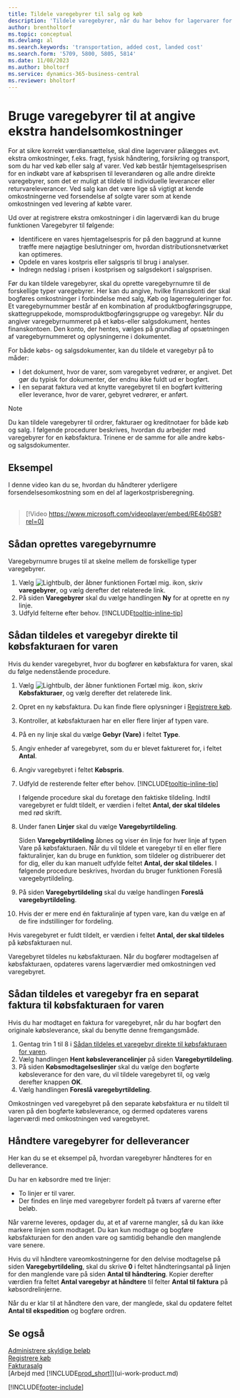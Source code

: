 ```yaml
---
title: Tildele varegebyrer til salg og køb
description: 'Tildele varegebyrer, når du har behov for lagervarer for at overtage omkostninger, f. eks. fragt og fysisk håndtering.'
author: brentholtorf
ms.topic: conceptual
ms.devlang: al
ms.search.keywords: 'transportation, added cost, landed cost'
ms.search.form: '5709, 5800, 5805, 5814'
ms.date: 11/08/2023
ms.author: bholtorf
ms.service: dynamics-365-business-central
ms.reviewer: bholtorf
---
```

# Bruge varegebyrer til at angive ekstra handelsomkostninger

For at sikre korrekt værdiansættelse, skal dine lagervarer pålægges evt. ekstra omkostninger, f.eks. fragt, fysisk håndtering, forsikring og transport, som du har ved køb eller salg af varer. Ved køb består hjemtagelsesprisen for en indkøbt vare af købsprisen til leverandøren og alle andre direkte varegebyrer, som det er muligt at tildele til individuelle leverancer eller returvareleverancer. Ved salg kan det være lige så vigtigt at kende omkostningerne ved forsendelse af solgte varer som at kende omkostningen ved levering af købte varer.

Ud over at registrere ekstra omkostninger i din lagerværdi kan du bruge funktionen Varegebyrer til følgende:

* Identificere en vares hjemtagelsespris for på den baggrund at kunne træffe mere nøjagtige beslutninger om, hvordan distributionsnetværket kan optimeres.
* Opdele en vares kostpris eller salgspris til brug i analyser.
* Indregn nedslag i prisen i kostprisen og salgsdekort i salgsprisen.

Før du kan tildele varegebyrer, skal du oprette varegebyrnumre til de forskellige typer varegebyrer. Her kan du angive, hvilke finanskonti der skal bogføres omkostninger i forbindelse med salg, Køb og lagerreguleringer for. Et varegebyrnummer består af en kombination af produktbogføringsgruppe, skattegruppekode, momsproduktbogføringsgruppe og varegebyr. Når du angiver varegebyrnummeret på et købs-eller salgsdokument, hentes finanskontoen. Den konto, der hentes, vælges på grundlag af opsætningen af varegebyrnummeret og oplysningerne i dokumentet.

For både købs- og salgsdokumenter, kan du tildele et varegebyr på to måder:

* I det dokument, hvor de varer, som varegebyret vedrører, er angivet. Det gør du typisk for dokumenter, der endnu ikke fuldt ud er bogført.
* I en separat faktura ved at knytte varegebyret til en bogført kvittering eller leverance, hvor de varer, gebyret vedrører, er anført.

> [!NOTE]  
> Du kan tildele varegebyrer til ordrer, fakturaer og kreditnotaer for både køb og salg. I følgende procedurer beskrives, hvordan du arbejder med varegebyrer for en købsfaktura. Trinene er de samme for alle andre købs- og salgsdokumenter.

## Eksempel

I denne video kan du se, hvordan du håndterer yderligere forsendelsesomkostning som en del af lagerkostprisberegning.
<br><br>  
> [!Video https://www.microsoft.com/videoplayer/embed/RE4b0SB?rel=0]

## Sådan oprettes varegebyrnumre

Varegebyrnumre bruges til at skelne mellem de forskellige typer varegebyrer.

1. Vælg ![Lightbulb, der åbner funktionen Fortæl mig.](media/ui-search/search_small.png "Fortæl mig, hvad du vil foretage dig") ikon, skriv **varegebyrer**, og vælg derefter det relaterede link.
2. På siden **Varegebyrer** skal du vælge handlingen **Ny** for at oprette en ny linje.
3. Udfyld felterne efter behov. [!INCLUDE[tooltip-inline-tip](includes/tooltip-inline-tip_md.md)]

## Sådan tildeles et varegebyr direkte til købsfakturaen for varen

Hvis du kender varegebyret, hvor du bogfører en købsfaktura for varen, skal du følge nedenstående procedure.

1. Vælg ![Lightbulb, der åbner funktionen Fortæl mig.](media/ui-search/search_small.png "Fortæl mig, hvad du vil foretage dig") ikon, skriv **Købsfakturaer**, og vælg derefter det relaterede link.
2. Opret en ny købsfaktura. Du kan finde flere oplysninger i [Registrere køb](purchasing-how-record-purchases.md).
3. Kontroller, at købsfakturaen har en eller flere linjer af typen vare.
4. På en ny linje skal du vælge **Gebyr (Vare)** i feltet **Type**.
5. Angiv enheder af varegebyret, som du er blevet faktureret for, i feltet **Antal**.
6. Angiv varegebyret i feltet **Købspris**.
7. Udfyld de resterende felter efter behov. [!INCLUDE[tooltip-inline-tip](includes/tooltip-inline-tip_md.md)]

    I følgende procedure skal du foretage den faktiske tildeling. Indtil varegebyret er fuldt tildelt, er værdien i feltet **Antal, der skal tildeles** med rød skrift.
8. Under fanen **Linjer** skal du vælge **Varegebyrtildeling**.

    Siden **Varegebyrtildeling** åbnes og viser én linje for hver linje af typen Vare på købsfakturaen. Når du vil tildele et varegebyr til en eller flere fakturalinjer, kan du bruge en funktion, som tildeler og distribuerer det for dig, eller du kan manuelt udfylde feltet **Antal, der skal tildeles**. I følgende procedure beskrives, hvordan du bruger funktionen Foreslå varegebyrtildeling.

9. På siden **Varegebyrtildeling** skal du vælge handlingen **Foreslå varegebyrtildeling**.
10. Hvis der er mere end én fakturalinje af typen vare, kan du vælge en af de fire indstillinger for fordeling.  

Hvis varegebyret er fuldt tildelt, er værdien i feltet **Antal, der skal tildeles** på købsfakturaen nul.

Varegebyret tildeles nu købsfakturaen. Når du bogfører modtagelsen af købsfakturaen, opdateres varens lagerværdier med omkostningen ved varegebyret.  

## Sådan tildeles et varegebyr fra en separat faktura til købsfakturaen for varen

Hvis du har modtaget en faktura for varegebyret, når du har bogført den originale købsleverance, skal du benytte denne fremgangsmåde.

1. Gentag trin 1 til 8 i [Sådan tildeles et varegebyr direkte til købsfakturaen for varen](payables-how-assign-item-charges.md#to-assign-an-item-charge-directly-to-the-purchase-invoice-for-the-item).
2. Vælg handlingen **Hent købsleverancelinjer** på siden **Varegebyrtildeling**.
3. På siden **Købsmodtagelseslinjer** skal du vælge den bogførte købsleverance for den vare, du vil tildele varegebyret til, og vælg derefter knappen **OK**.
4. Vælg handlingen **Foreslå varegebyrtildeling**.

Omkostningen ved varegebyret på den separate købsfaktura er nu tildelt til varen på den bogførte købsleverance, og dermed opdateres varens lagerværdi med omkostningen ved varegebyret.

## Håndtere varegebyrer for delleverancer

Her kan du se et eksempel på, hvordan varegebyrer håndteres for en delleverance.

Du har en købsordre med tre linjer:

* To linjer er til varer.
* Der findes en linje med varegebyrer fordelt på tværs af varerne efter beløb.

Når varerne leveres, opdager du, at et af varerne mangler, så du kan ikke markere linjen som modtaget. Du kan kun modtage og bogføre købsfakturaen for den anden vare og samtidig behandle den manglende vare senere.

Hvis du vil håndtere vareomkostningerne for den delvise modtagelse på siden **Varegebyrtildeling**, skal du skrive **0** i feltet håndteringsantal på linjen for den manglende vare på siden **Antal til håndtering**. Kopier derefter værdien fra feltet **Antal varegebyr at håndtere** til felter **Antal til faktura** på købsordrelinjerne.

Når du er klar til at håndtere den vare, der manglede, skal du opdatere feltet **Antal til ekspedition** og bogføre ordren.

## Se også

[Administrere skyldige beløb](payables-manage-payables.md)  
[Registrere køb](purchasing-how-record-purchases.md)  
[Fakturasalg](sales-how-invoice-sales.md)  
[Arbejd med [!INCLUDE[prod_short](includes/prod_short.md)]](ui-work-product.md)  


[!INCLUDE[footer-include](includes/footer-banner.md)]
